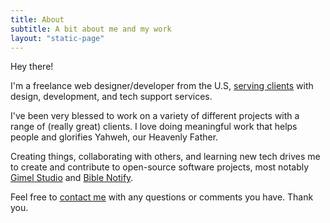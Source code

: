 ```yaml
---
title: About
subtitle: A bit about me and my work
layout: "static-page"
---
```


Hey there! 

I'm a freelance web designer/developer from the U.S, [serving clients](https://correctsyntax.com) with design, development, and tech support services.

I've been very blessed to work on a variety of different projects with a range of (really great) clients. I love doing meaningful work that helps people and glorifies Yahweh, our Heavenly Father. 

Creating things, collaborating with others, and learning new tech drives me to create and contribute to open-source software projects, most notably [Gimel Studio](https://gimelstudio.github.io) and [Bible Notify](https://biblenotify.github.io). 

Feel free to [contact me](mailto:hi@noahrahm.com) with any questions or comments you have. Thank you.
